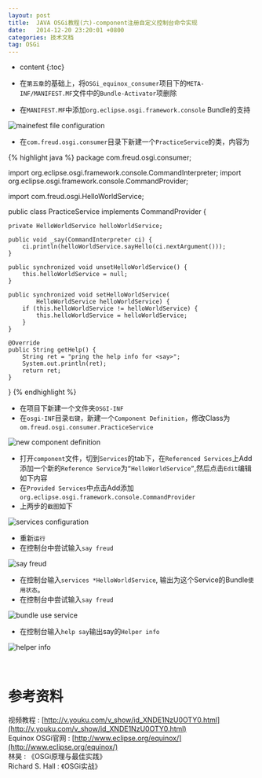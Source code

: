 ```yaml
---
layout: post
title:  JAVA OSGi教程(六)-component注册自定义控制台命令实现
date:   2014-12-20 23:20:01 +0800
categories: 技术文档
tag: OSGi
---
```


* content
{:toc}


* 在`第五章`的基础上，将`OSGi_equinox_consumer`项目下的`META-INF/MANIFEST.MF`文件中的`Bundle-Activator`项删除
* 在`MANIFEST.MF`中添加`org.eclipse.osgi.framework.console` Bundle的支持

![mainefest file configuration](/images/blog/osgi/6-component-register-user-defined-command/1_mf_file_configuration.png)

* 在`com.freud.osgi.consumer`目录下新建一个`PracticeService`的类，内容为

{% highlight java %}
package com.freud.osgi.consumer;

import org.eclipse.osgi.framework.console.CommandInterpreter;
import org.eclipse.osgi.framework.console.CommandProvider;

import com.freud.osgi.HelloWorldService;

public class PracticeService implements CommandProvider {

	private HelloWorldService helloWorldService;

	public void _say(CommandInterpreter ci) {
		ci.println(helloWorldService.sayHello(ci.nextArgument()));
	}

	public synchronized void unsetHelloWorldService() {
		this.helloWorldService = null;
	}

	public synchronized void setHelloWorldService(
			HelloWorldService helloWorldService) {
		if (this.helloWorldService != helloWorldService) {
			this.helloWorldService = helloWorldService;
		}
	}

	@Override
	public String getHelp() {
		String ret = "pring the help info for <say>";
		System.out.println(ret);
		return ret;
	}

}
{% endhighlight %}

* 在项目下新建一个文件夹`OSGI-INF`
* 在`osgi-INF`目录`右键`，新建一个`Component Definition`，修改Class为`om.freud.osgi.consumer.PracticeService`

![new component definition](/images/blog/osgi/6-component-register-user-defined-command/2_new_component_definition.png)

* 打开`component`文件，切到`Services`的tab下，在`Referenced Services`上Add添加一个新的`Reference Service`为`“HelloWorldService”`,然后点击`Edit`编辑如下内容
* 在`Provided Services`中点击Add添加`org.eclipse.osgi.framework.console.CommandProvider`
* 上两步的`截图`如下

![services configuration](/images/blog/osgi/6-component-register-user-defined-command/3_services_configuration.png)

* 重新`运行`
* 在控制台中尝试输入`say freud`

![say freud](/images/blog/osgi/6-component-register-user-defined-command/4_say_freud.png)

* 在控制台输入`services *HelloWorldService`, 输出为这个Service的Bundle`使用状态`。
* 在控制台中尝试输入`say freud`

![bundle use service](/images/blog/osgi/6-component-register-user-defined-command/5_bundle_use_service.png)

* 在控制台输入`help say`输出say的`Helper info`

![helper info](/images/blog/osgi/6-component-register-user-defined-command/6_helper_info.png)

<br/>

参考资料
================================

视频教程 : [http://v.youku.com/v_show/id_XNDE1NzU0OTY0.html](http://v.youku.com/v_show/id_XNDE1NzU0OTY0.html)
<br/>
Equinox OSGi官网 : [http://www.eclipse.org/equinox/](http://www.eclipse.org/equinox/)
<br/>
林昊 : 《OSGi原理与最佳实践》
<br/>
Richard S. Hall : 《OSGi实战》